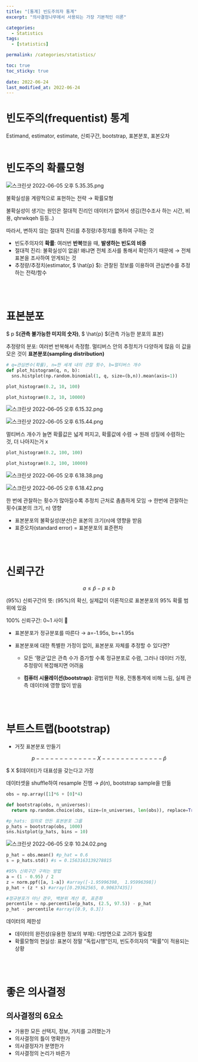 ```yaml
---
title: "[통계] 빈도주의자 통계"
excerpt: "의사결정나무에서 사용되는 가장 기본적인 이론"

categories:
  - Statistics
tags:
  - [statistics]

permalink: /categories/statistics/

toc: true
toc_sticky: true
 
date: 2022-06-24
last_modified_at: 2022-06-24
---
```


# 빈도주의(frequentist) 통계

Estimand, estimator, estimate, 신뢰구간, bootstrap, 표본분포, 표본오차
</br>
</br>

# 빈도주의 확률모형

![스크린샷 2022-06-05 오후 5.35.35.png](%E1%84%87%E1%85%B5%E1%86%AB%E1%84%83%E1%85%A9%E1%84%8C%E1%85%AE%E1%84%8B%E1%85%B4(frequentist)%20%E1%84%90%E1%85%A9%E1%86%BC%E1%84%80%E1%85%A8%20031e82bfe0c44fb1b294ecfcaa796400/%E1%84%89%E1%85%B3%E1%84%8F%E1%85%B3%E1%84%85%E1%85%B5%E1%86%AB%E1%84%89%E1%85%A3%E1%86%BA_2022-06-05_%E1%84%8B%E1%85%A9%E1%84%92%E1%85%AE_5.35.35.png)

불확실성을 계량적으로 표현하는 전략 → 확률모형

불확실성이 생기는 원인은 절대적 진리인 데이터가 없어서 생김(전수조사 하는 시간, 비용, qhrwkqeh 등등..)

따라서, 변하지 않는 절대적 진리를 추정량/추정치를 통하여 구하는 것

- 빈도주의자의 **확률**: 여러번 **반복**했을 때, **발생하는 빈도의 비중**
- 절대적 진리: 불확실성이 없음! 왜냐면 전체 조사를 통해서 확인하기 때문에
                   → 전체 표본을 조사하여 얻게되는 것
- 추정량/추정치(estimator, $ \hat{p} $): 관찰된 정보를 이용하여 관심변수를 추정하는 전략/함수
</br>
</br>

# 표본분포

$ p $**(관측 불가능한 미지의 숫자)**, $ \hat{p} $(관측 가능한 분포의 표본)

추정량의 분포: 여러번 반복해서 측정함.
                       멀티버스 안의 추정치가 다양하게 많음
                       이 값을 모은 것이 **표본분포(sampling distribution)** 

```python
# q=관심변수(확률), n=한 세계 내의 관찰 횟수, b=멀티버스 개수
def plot_histogram(q, n, b):
  sns.histplot(np.random.binomial(1, q, size=(b,n)).mean(axis=1))
```

```python
plot_histogram(0.2, 10, 100)
```

```python
plot_histogram(0.2, 10, 10000)
```

![스크린샷 2022-06-05 오후 6.15.32.png](%E1%84%87%E1%85%B5%E1%86%AB%E1%84%83%E1%85%A9%E1%84%8C%E1%85%AE%E1%84%8B%E1%85%B4(frequentist)%20%E1%84%90%E1%85%A9%E1%86%BC%E1%84%80%E1%85%A8%20031e82bfe0c44fb1b294ecfcaa796400/%E1%84%89%E1%85%B3%E1%84%8F%E1%85%B3%E1%84%85%E1%85%B5%E1%86%AB%E1%84%89%E1%85%A3%E1%86%BA_2022-06-05_%E1%84%8B%E1%85%A9%E1%84%92%E1%85%AE_6.15.32.png)

![스크린샷 2022-06-05 오후 6.15.44.png](%E1%84%87%E1%85%B5%E1%86%AB%E1%84%83%E1%85%A9%E1%84%8C%E1%85%AE%E1%84%8B%E1%85%B4(frequentist)%20%E1%84%90%E1%85%A9%E1%86%BC%E1%84%80%E1%85%A8%20031e82bfe0c44fb1b294ecfcaa796400/%E1%84%89%E1%85%B3%E1%84%8F%E1%85%B3%E1%84%85%E1%85%B5%E1%86%AB%E1%84%89%E1%85%A3%E1%86%BA_2022-06-05_%E1%84%8B%E1%85%A9%E1%84%92%E1%85%AE_6.15.44.png)

멀티버스 개수가 늘면 확률값은 넓게 퍼지고, 확률값에 수렴 → 원래 성질에 수렴하는 것, 더 나아지는거 x

```python
plot_histogram(0.2, 100, 100)
```

```python
plot_histogram(0.2, 100, 10000)
```

![스크린샷 2022-06-05 오후 6.18.38.png](%E1%84%87%E1%85%B5%E1%86%AB%E1%84%83%E1%85%A9%E1%84%8C%E1%85%AE%E1%84%8B%E1%85%B4(frequentist)%20%E1%84%90%E1%85%A9%E1%86%BC%E1%84%80%E1%85%A8%20031e82bfe0c44fb1b294ecfcaa796400/%E1%84%89%E1%85%B3%E1%84%8F%E1%85%B3%E1%84%85%E1%85%B5%E1%86%AB%E1%84%89%E1%85%A3%E1%86%BA_2022-06-05_%E1%84%8B%E1%85%A9%E1%84%92%E1%85%AE_6.18.38.png)

![스크린샷 2022-06-05 오후 6.18.42.png](%E1%84%87%E1%85%B5%E1%86%AB%E1%84%83%E1%85%A9%E1%84%8C%E1%85%AE%E1%84%8B%E1%85%B4(frequentist)%20%E1%84%90%E1%85%A9%E1%86%BC%E1%84%80%E1%85%A8%20031e82bfe0c44fb1b294ecfcaa796400/%E1%84%89%E1%85%B3%E1%84%8F%E1%85%B3%E1%84%85%E1%85%B5%E1%86%AB%E1%84%89%E1%85%A3%E1%86%BA_2022-06-05_%E1%84%8B%E1%85%A9%E1%84%92%E1%85%AE_6.18.42.png)

한 번에 관찰하는 횟수가 많아질수록 추정치 근처로 촘촘하게 모임 → 한번에 관찰하는 횟수(표본의 크기, n) 영향 

- 표본분포의 불확실성(분산)은 표본의 크기(n)에 영향을 받음
- 표준오차(standard error) = 표본분포의 표준편차
</br>
</br>

# 신뢰구간

$$ a \leq \hat{p}-p\leq b $$

(95%) 신뢰구간의 뜻: (95%)의 확신, 실제값이 이론적으로 표본분포의 95% 확률 범위에 있음

100% 신뢰구간: 0~1 사이 😬

- 표본분포가 정규분포를 따른다 → a=-1.95s, b=+1.95s
- 표본분포에 대한 특별한 가정이 없이, 표본분포 자체를 추정할 수 있다면?

     - 모든 ‘평균’값은 관측 수가 증가할 수록 정규분포로 수렴, 그러나 데이터 가정, 추정량이 복잡해지면 어려움

     - **컴퓨터 시뮬레이션(bootstrap)**: 광범위한 적용, 전통통계에 비해 느림, 실제 관측 데이터에 영향 많이 받음 
</br>
</br>

# 부트스트랩(bootstrap)

- 거짓 표본분포 만들기

$$ p -------------X -------------\hat{p} $$

$ X $(데이터)가 대표성을 갖는다고 가정

데이터셋을 shuffle하여 resample 진행 → $\hat{p}(n)$, bootstrap sample을 만듦

```python
obs = np.array([1]*6 + [0]*4)

def bootstrap(obs, n_universes):
  return np.random.choice(obs, size=(n_universes, len(obs)), replace=True).mean(axis=1)
```

```python
#p_hats: 임의로 만든 표본분포 그룹
p_hats = bootstrap(obs, 1000)
sns.histplot(p_hats, bins = 10)
```

![스크린샷 2022-06-05 오후 10.24.02.png](%E1%84%87%E1%85%B5%E1%86%AB%E1%84%83%E1%85%A9%E1%84%8C%E1%85%AE%E1%84%8B%E1%85%B4(frequentist)%20%E1%84%90%E1%85%A9%E1%86%BC%E1%84%80%E1%85%A8%20031e82bfe0c44fb1b294ecfcaa796400/%E1%84%89%E1%85%B3%E1%84%8F%E1%85%B3%E1%84%85%E1%85%B5%E1%86%AB%E1%84%89%E1%85%A3%E1%86%BA_2022-06-05_%E1%84%8B%E1%85%A9%E1%84%92%E1%85%AE_10.24.02.png)

```python
p_hat = obs.mean() #p_hat = 0.6
s = p_hats.std() #s = 0.1563163139278815

#95% 신뢰구간 구하는 방법
a = (1 - 0.95) / 2
z = norm.ppf([a, 1-a]) #array([-1.95996398,  1.95996398])
p_hat + (z * s) #array([0.29362565, 0.90637435])

#정규분포가 아닌 경우, 백분위 계산 후, 표준화
percentile = np.percentile(p_hats, (2.5, 97.5)) - p_hat
p_hat - percentile #array([0.9, 0.3])
```

데이터의 제한성 

- 데이터의 완전성(유용한 정보의 부재): 다방면으로 고려가 필요함
- 확률모형의 현실성: 표본이 정말 “독립시행"인지, 빈도주의자의 “확률"이 적용되는 상황
</br>
</br>

# 좋은 의사결정

## 의사결정의 6요소

- 가용한 모든 선택지, 정보, 가치를 고려했는가
- 의사결정의 틀이 명확한가
- 의사결정자가 분명한가
- 의사결정의 논리가 바른가
